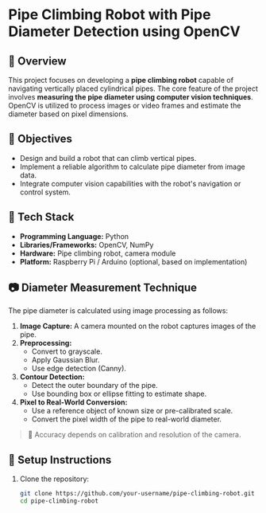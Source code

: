 # Pipe Climbing Robot with Pipe Diameter Detection using OpenCV

## 🧠 Overview

This project focuses on developing a **pipe climbing robot** capable of navigating vertically placed cylindrical pipes. The core feature of the project involves **measuring the pipe diameter using computer vision techniques**. OpenCV is utilized to process images or video frames and estimate the diameter based on pixel dimensions.

## 🎯 Objectives

- Design and build a robot that can climb vertical pipes.
- Implement a reliable algorithm to calculate pipe diameter from image data.
- Integrate computer vision capabilities with the robot's navigation or control system.

## 🧰 Tech Stack

- **Programming Language:** Python
- **Libraries/Frameworks:** OpenCV, NumPy
- **Hardware:** Pipe climbing robot, camera module
- **Platform:** Raspberry Pi / Arduino (optional, based on implementation)

## 📷 Diameter Measurement Technique

The pipe diameter is calculated using image processing as follows:

1. **Image Capture:** A camera mounted on the robot captures images of the pipe.
2. **Preprocessing:**
   - Convert to grayscale.
   - Apply Gaussian Blur.
   - Use edge detection (Canny).
3. **Contour Detection:**
   - Detect the outer boundary of the pipe.
   - Use bounding box or ellipse fitting to estimate shape.
4. **Pixel to Real-World Conversion:**
   - Use a reference object of known size or pre-calibrated scale.
   - Convert the pixel width of the pipe to real-world diameter.

> 📏 Accuracy depends on calibration and resolution of the camera.

## 🚀 Setup Instructions

1. Clone the repository:
   ```bash
   git clone https://github.com/your-username/pipe-climbing-robot.git
   cd pipe-climbing-robot

